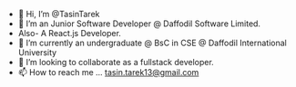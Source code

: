 - 👋 Hi, I’m @TasinTarek
- 👀 I’m an Junior Software Developer @ Daffodil Software Limited.
- Also- A React.js Developer. 
- 🌱 I’m currently an undergraduate @ BsC in CSE @ Daffodil International University
- 💞️ I’m looking to collaborate as a fullstack developer.
- 📫 How to reach me ...
      tasin.tarek13@gmail.com
<!---
TasinTarek/TasinTarek is a ✨ special ✨ repository because its `README.md` (this file) appears on your GitHub profile.
You can click the Preview link to take a look at your changes.
--->
